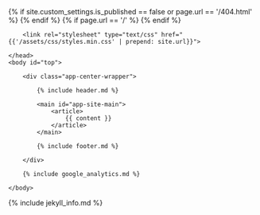 <!DOCTYPE html>
<html lang="{{site.custom_settings.language_code}}" dir="ltr">
    <head>
        {% if site.custom_settings.is_published == false or page.url == '/404.html' %}
        <meta name="robots" content="noindex, nofollow">
        {% endif %}
        <meta charset="utf-8">
        <meta name="viewport" content="width=device-width, initial-scale=1, shrink-to-fit=no">
        <meta http-equiv="x-ua-compatible" content="ie=edge">
        {% if page.url == '/' %}
        <meta name="description" content="{{ site.custom_settings.description }}">
        {% endif %}
        <link rel="canonical" href="{{ page.url | replace:'index.html','' | prepend: site.url }}">
        <link rel="shortcut icon" type="image/x-icon" href="{{site.url}}/favicon.ico">
        <title>{% if page.url == '/' %} {{site.custom_settings.name}} - {{site.custom_settings.description}}{% else %}{{page.title}} - {{site.custom_settings.name}}{% endif %}</title>

        <link rel="stylesheet" type="text/css" href="{{'/assets/css/styles.min.css' | prepend: site.url}}">

    </head>
    <body id="top">

        <div class="app-center-wrapper">

            {% include header.md %}

            <main id="app-site-main">
                <article>
                    {{ content }}
                </article>
            </main>

            {% include footer.md %}

        </div>

        {% include google_analytics.md %}

    </body>
</html>

{% include jekyll_info.md %}
